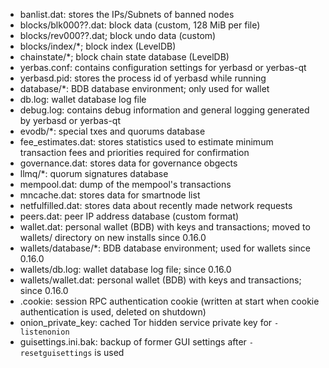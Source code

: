 
* banlist.dat: stores the IPs/Subnets of banned nodes
* blocks/blk000??.dat: block data (custom, 128 MiB per file)
* blocks/rev000??.dat; block undo data (custom)
* blocks/index/*; block index (LevelDB)
* chainstate/*; block chain state database (LevelDB)
* yerbas.conf: contains configuration settings for yerbasd or yerbas-qt
* yerbasd.pid: stores the process id of yerbasd while running
* database/*: BDB database environment; only used for wallet
* db.log: wallet database log file
* debug.log: contains debug information and general logging generated by yerbasd or yerbas-qt
* evodb/*: special txes and quorums database
* fee_estimates.dat: stores statistics used to estimate minimum transaction fees and priorities required for confirmation
* governance.dat: stores data for governance obgects
* llmq/*: quorum signatures database
* mempool.dat: dump of the mempool's transactions
* mncache.dat: stores data for smartnode list
* netfulfilled.dat: stores data about recently made network requests
* peers.dat: peer IP address database (custom format)
* wallet.dat: personal wallet (BDB) with keys and transactions; moved to wallets/ directory on new installs since 0.16.0
* wallets/database/*: BDB database environment; used for wallets since 0.16.0
* wallets/db.log: wallet database log file; since 0.16.0
* wallets/wallet.dat: personal wallet (BDB) with keys and transactions; since 0.16.0
* .cookie: session RPC authentication cookie (written at start when cookie authentication is used, deleted on shutdown)
* onion_private_key: cached Tor hidden service private key for `-listenonion`
* guisettings.ini.bak: backup of former GUI settings after `-resetguisettings` is used
